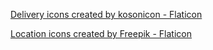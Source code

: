 <a href="https://www.flaticon.com/free-icons/delivery" title="delivery icons">Delivery icons created by kosonicon - Flaticon</a>


<a href="https://www.flaticon.com/free-icons/location" title="location icons">Location icons created by Freepik - Flaticon</a>